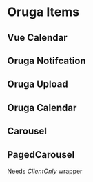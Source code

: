 # Oruga Items

## Vue Calendar

<ClientOnly>
  <VueDatePick></VueDatePick>
</ClientOnly>


## Oruga Notifcation

<OrugaNotify>
</OrugaNotify>


## Oruga Upload

<OrugaUpload/>


<!-- 
--> 
## Oruga Calendar

<ClientOnly>
  <OrugaDatePick></OrugaDatePick>
</ClientOnly>

## Carousel

<CarouSel></CarouSel>


## PagedCarousel

Needs *ClientOnly* wrapper 

<ClientOnly>
<CarouSel2 ></CarouSel2>
</ClientOnly>

<!-- 
-->

